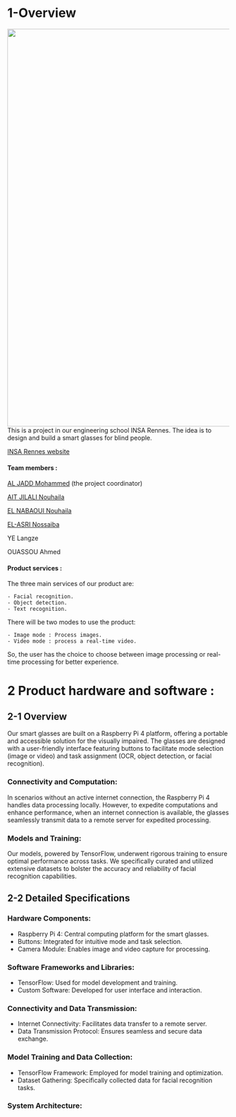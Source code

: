 # 1-Overview
<img src="https://github.com/mohammedAljadd/smart-glasses/blob/main/smart-glasses-design.jpg" width="900">
This is a project in our engineering school INSA Rennes. The idea is to design and build a smart glasses for blind people.

[INSA Rennes website](https://www.insa-rennes.fr/)

#### Team members :

[AL JADD Mohammed](https://www.linkedin.com/in/aljadd/) (the project coordinator)

[AIT JILALI Nouhaila](https://www.linkedin.com/in/nouhaila-ait-jilali-a751951b7/)

[EL NABAOUI Nouhaila](https://www.linkedin.com/in/nouhaila-el-nabaoui-b43b8b19b/)

[EL-ASRI Nossaiba](https://www.linkedin.com/in/nossaiba-el-asri-725b331b2/)

YE Langze

OUASSOU Ahmed

#### Product services :

The three main services of our product are:
    
    - Facial recognition.
    - Object detection.
    - Text recognition.

There will be two modes to use the product:

    - Image mode : Process images. 
    - Video mode : process a real-time video.

So, the user has the choice to choose between image processing or real-time processing for better experience.  


# 2 Product hardware and software :

## 2-1 Overview

Our smart glasses are built on a Raspberry Pi 4 platform, offering a portable and accessible solution for the visually impaired. The glasses are designed with a user-friendly interface featuring buttons to facilitate mode selection (image or video) and task assignment (OCR, object detection, or facial recognition).

### Connectivity and Computation:

In scenarios without an active internet connection, the Raspberry Pi 4 handles data processing locally. However, to expedite computations and enhance performance, when an internet connection is available, the glasses seamlessly transmit data to a remote server for expedited processing.

### Models and Training:

Our models, powered by TensorFlow, underwent rigorous training to ensure optimal performance across tasks. We specifically curated and utilized extensive datasets to bolster the accuracy and reliability of facial recognition capabilities.

## 2-2 Detailed Specifications

### Hardware Components:
- Raspberry Pi 4: Central computing platform for the smart glasses.
- Buttons: Integrated for intuitive mode and task selection.
- Camera Module: Enables image and video capture for processing.

### Software Frameworks and Libraries:
- TensorFlow: Used for model development and training.
- Custom Software: Developed for user interface and interaction.

### Connectivity and Data Transmission:
- Internet Connectivity: Facilitates data transfer to a remote server.
- Data Transmission Protocol: Ensures seamless and secure data exchange.

### Model Training and Data Collection:
- TensorFlow Framework: Employed for model training and optimization.
- Dataset Gathering: Specifically collected data for facial recognition tasks.

### System Architecture:





